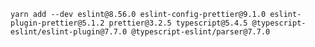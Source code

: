 `yarn add --dev eslint@8.56.0 eslint-config-prettier@9.1.0 eslint-plugin-prettier@5.1.2 prettier@3.2.5 typescript@5.4.5 @typescript-eslint/eslint-plugin@7.7.0 @typescript-eslint/parser@7.7.0`
